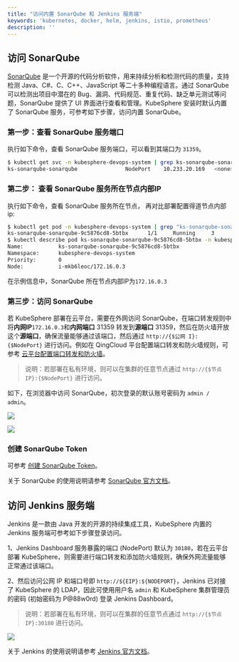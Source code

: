 ```yaml
---
title: "访问内置 SonarQube 和 Jenkins 服务端"
keywords: 'kubernetes, docker, helm, jenkins, istio, prometheus'
description: ''
---
```


## 访问 SonarQube

[SonarQube](https://www.sonarqube.org/) 是一个开源的代码分析软件，用来持续分析和检测代码的质量，支持检测 Java、C#、C、C++、JavaScript 等二十多种编程语言。通过 SonarQube 可以检测出项目中潜在的 Bug、漏洞、代码规范、重复代码、缺乏单元测试等问题，SonarQube 提供了 UI 界面进行查看和管理。KubeSphere 安装时默认内置了 SonarQube 服务，可参考如下步骤，访问内置 SonarQube。

### 第一步：查看 SonarQube 服务端口

执行如下命令，查看 SonarQube 服务端口，可以看到其端口为 `31359`。

```bash
$ kubectl get svc -n kubesphere-devops-system | grep ks-sonarqube-sonarqube
ks-sonarqube-sonarqube               NodePort    10.233.20.169   <none>        9000:31359/TCP   48m
```
### 第二步： 查看 SonarQube 服务所在节点内部IP
执行如下命令，查看 SonarQube 服务所在节点， 再对比部署配置得道节点内部ip:

```bash
$ kubectl get pod -n kubesphere-devops-system | grep "ks-sonarqube-sonarqube-*"
ks-sonarqube-sonarqube-9c5876cd8-5btbx      1/1     Running     3          2d4
$ kubectl describe pod ks-sonarqube-sonarqube-9c5876cd8-5btbx -n kubesphere-devops-system
Name:           ks-sonarqube-sonarqube-9c5876cd8-5btbx
Namespace:      kubesphere-devops-system
Priority:       0
Node:           i-mkb6leoc/172.16.0.3
```
在示例信息中，SonarQube 所在节点内部IP为`172.16.0.3`

### 第三步：访问 SonarQube

若 KubeSphere 部署在云平台，需要在外网访问 SonarQube，在端口转发规则中将**内网IP**`172.16.0.3`和**内网端口** 31359 转发到**源端口** 31359，然后在防火墙开放这个**源端口**，确保流量能够通过该端口，然后通过 `http://{$公网 I}:{$NodePort}` 进行访问。例如在 QingCloud 平台配置端口转发和防火墙规则，可参考 [云平台配置端口转发和防火墙](../../appendix/qingcloud-manipulation)。

> 说明：若部署在私有环境，则可以在集群的任意节点通过 `http://{$节点 IP}:{$NodePort}` 进行访问。

如下，在浏览器中访问 SonarQube，初次登录的默认账号密码为 `admin / admin`。

![](https://pek3b.qingstor.com/kubesphere-docs/png/20190427145105.png)

![](https://pek3b.qingstor.com/kubesphere-docs/png/20190427145209.png)

### 创建 SonarQube Token

可参考 [创建 SonarQube Token](../../devops/sonarqube)。

关于 SonarQube 的使用说明请参考 [SonarQube 官方文档](https://docs.sonarqube.org/latest/)。

## 访问 Jenkins 服务端

Jenkins 是一款由 Java 开发的开源的持续集成工具，KubeSphere 内置的 Jenkins 服务端可参考如下步骤登录访问。

1、Jenkins Dashboard 服务暴露的端口 (NodePort) 默认为 `30180`，若在云平台部署 KubeSphere，则需要进行端口转发和添加防火墙规则，确保外网流量能够正常通过该端口。

2、然后访问公网 IP 和端口号即 `http://${EIP}:${NODEPORT}`，Jenkins 已对接了 KubeSphere 的 LDAP，因此可使用用户名 `admin` 和 KubeSphere 集群管理员的密码 (初始密码为 P@88w0rd) 登录 Jenkins Dashboard。

> 说明：若部署在私有环境，则可以在集群的任意节点通过 `http://{$节点 IP}:30180` 进行访问。

![](https://pek3b.qingstor.com/kubesphere-docs/png/20190427235503.png)

关于 Jenkins 的使用说明请参考 [Jenkins 官方文档](https://jenkins.io/doc/)。









